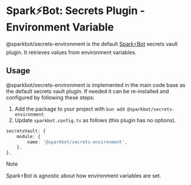 # Spark⚡️Bot: Secrets Plugin - Environment Variable

@sparkbot/secrets-environment is the default [Spark⚡️Bot](https://github.com/SparkBotDev/SparkBot#readme) secrets vault plugin. It retrieves values from environment variables.

## Usage

@sparkbot/secrets-environment is implemented in the main code base as the default secrets vault plugin. If needed it can be re-installed and configured by following these steps:

1. Add the package to your project with `bun add @sparkbot/secrets-environment`
1. Update `sparkbot.config.ts` as follows (this plugin has no options).

```ts
secretsVault: {
    module: {
        name: '@sparkbot/secrets-environment',
    },
},
```

> [!NOTE]
> Spark⚡️Bot is agnostic about how environment variables are set.

